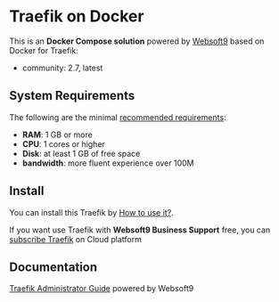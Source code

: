 # Traefik on Docker  

This is an **Docker Compose solution** powered by [Websoft9](https://www.websoft9.com) based on Docker for Traefik:


 - community:  2.7, latest


## System Requirements

The following are the minimal [recommended requirements](https://hub.docker.com/_/traefik):

* **RAM**: 1 GB or more
* **CPU**: 1 cores or higher
* **Disk**: at least 1 GB of free space
* **bandwidth**: more fluent experience over 100M  

## Install

You can install this Traefik by [How to use it?](https://github.com/Websoft9/docker-library#how-to-use-it).   

If you want use Traefik with **Websoft9 Business Support** free, you can [subscribe Traefik](https://www.websoft9.com/apps) on Cloud platform

## Documentation

[Traefik Administrator Guide](https://support.websoft9.com/docs/traefik) powered by Websoft9